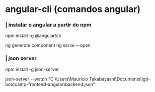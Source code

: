 # angular-cli (comandos angular)


### | instalar o angular a partir do npm
npm install -g @angular/cli

ng generate component <nomeComponente>
ng serve –-open

### | json server
npm install -g json-server

json-server --watch "C:\Users\Mauricio Takabayashi\Documents\igti-bootcamp-frontend-angular\backend.json"




